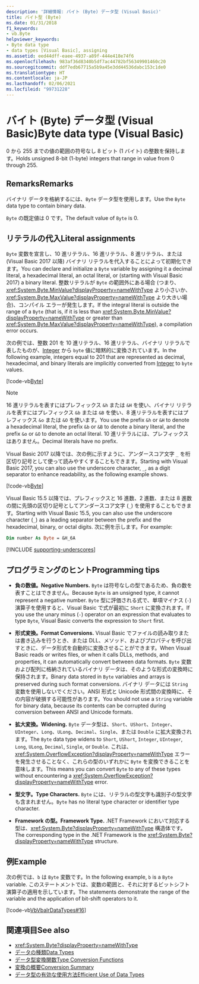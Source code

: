 ```yaml
---
description: '詳細情報: バイト (Byte) データ型 (Visual Basic)'
title: バイト型 (Byte)
ms.date: 01/31/2018
f1_keywords:
- vb.Byte
helpviewer_keywords:
- Byte data type
- data types [Visual Basic], assigning
ms.assetid: eed44dff-eaee-4937-a89f-444e418e74f6
ms.openlocfilehash: 983af36d8340b5df7ac44782bf56349901460c20
ms.sourcegitcommit: ddf7edb67715a5b9a45e3dd44536dabc153c1de0
ms.translationtype: HT
ms.contentlocale: ja-JP
ms.lasthandoff: 02/06/2021
ms.locfileid: "99731228"
---
```

# <a name="byte-data-type-visual-basic"></a><span data-ttu-id="0bbef-103">バイト (Byte) データ型 (Visual Basic)</span><span class="sxs-lookup"><span data-stu-id="0bbef-103">Byte data type (Visual Basic)</span></span>

<span data-ttu-id="0bbef-104">0 から 255 までの値の範囲の符号なし 8 ビット (1 バイト) の整数を保持します。</span><span class="sxs-lookup"><span data-stu-id="0bbef-104">Holds unsigned 8-bit (1-byte) integers that range in value from 0 through 255.</span></span>

## <a name="remarks"></a><span data-ttu-id="0bbef-105">Remarks</span><span class="sxs-lookup"><span data-stu-id="0bbef-105">Remarks</span></span>

<span data-ttu-id="0bbef-106">バイナリ データを格納するには、`Byte` データ型を使用します。</span><span class="sxs-lookup"><span data-stu-id="0bbef-106">Use the `Byte` data type to contain binary data.</span></span>  
  
<span data-ttu-id="0bbef-107">`Byte` の既定値は 0 です。</span><span class="sxs-lookup"><span data-stu-id="0bbef-107">The default value of `Byte` is 0.</span></span>

## <a name="literal-assignments"></a><span data-ttu-id="0bbef-108">リテラルの代入</span><span class="sxs-lookup"><span data-stu-id="0bbef-108">Literal assignments</span></span>

<span data-ttu-id="0bbef-109">`Byte` 変数を宣言し、10 進リテラル、16 進リテラル、8 進リテラル、または (Visual Basic 2017 以降) バイナリ リテラルを代入することによって初期化できます。</span><span class="sxs-lookup"><span data-stu-id="0bbef-109">You can declare and initialize a `Byte` variable by assigning it a decimal literal, a hexadecimal literal, an octal literal, or (starting with Visual Basic 2017) a binary literal.</span></span> <span data-ttu-id="0bbef-110">整数リテラルが `Byte` の範囲外にある場合 (つまり、<xref:System.Byte.MinValue?displayProperty=nameWithType> より小さいか、<xref:System.Byte.MaxValue?displayProperty=nameWithType> より大きい場合)、コンパイル エラーが発生します。</span><span class="sxs-lookup"><span data-stu-id="0bbef-110">If the integral literal is outside the range of a `Byte` (that is, if it is less than <xref:System.Byte.MinValue?displayProperty=nameWithType> or greater than <xref:System.Byte.MaxValue?displayProperty=nameWithType>), a compilation error occurs.</span></span>

<span data-ttu-id="0bbef-111">次の例では、整数 201 を 10 進リテラル、16 進リテラル、バイナリ リテラルで表したものが、[Integer](integer-data-type.md) から `byte` 値に暗黙的に変換されています。</span><span class="sxs-lookup"><span data-stu-id="0bbef-111">In the following example, integers equal to 201 that are represented as decimal, hexadecimal, and binary literals are implicitly converted from [Integer](integer-data-type.md) to `byte` values.</span></span>

[!code-vb[Byte](../../../../samples/snippets/visualbasic/language-reference/data-types/numeric-literals.vb#Byte)]

> [!NOTE]
> <span data-ttu-id="0bbef-112">16 進リテラルを表すにはプレフィックス `&h` または `&H` を使い、バイナリ リテラルを表すにはプレフィックス `&b` または `&B` を使い、8 進リテラルを表すにはプレフィックス `&o` または `&O` を使います。</span><span class="sxs-lookup"><span data-stu-id="0bbef-112">You use the prefix `&h` or `&H` to denote a hexadecimal literal, the prefix `&b` or `&B` to denote a binary literal, and the prefix `&o` or `&O` to denote an octal literal.</span></span> <span data-ttu-id="0bbef-113">10 進リテラルには、プレフィックスはありません。</span><span class="sxs-lookup"><span data-stu-id="0bbef-113">Decimal literals have no prefix.</span></span>

<span data-ttu-id="0bbef-114">Visual Basic 2017 以降では、次の例に示すように、アンダースコア文字 `_` を桁区切り記号として使って読みやすくすることもできます。</span><span class="sxs-lookup"><span data-stu-id="0bbef-114">Starting with Visual Basic 2017, you can also use the underscore character, `_`, as a digit separator to enhance readability, as the following example shows.</span></span>

[!code-vb[Byte](../../../../samples/snippets/visualbasic/language-reference/data-types/numeric-literals.vb#ByteS)]  

<span data-ttu-id="0bbef-115">Visual Basic 15.5 以降では、プレフィックスと 16 進数、2 進数、または 8 進数の間に先頭の区切り記号としてアンダースコア文字 (`_`) を使用することもできます。</span><span class="sxs-lookup"><span data-stu-id="0bbef-115">Starting with Visual Basic 15.5, you can also use the underscore character (`_`) as a leading separator between the prefix and the hexadecimal, binary, or octal digits.</span></span> <span data-ttu-id="0bbef-116">次に例を示します。</span><span class="sxs-lookup"><span data-stu-id="0bbef-116">For example:</span></span>

```vb
Dim number As Byte = &H_6A
```

[!INCLUDE [supporting-underscores](../../../../includes/vb-separator-langversion.md)]

## <a name="programming-tips"></a><span data-ttu-id="0bbef-117">プログラミングのヒント</span><span class="sxs-lookup"><span data-stu-id="0bbef-117">Programming tips</span></span>

- <span data-ttu-id="0bbef-118">**負の数値。**</span><span class="sxs-lookup"><span data-stu-id="0bbef-118">**Negative Numbers.**</span></span> <span data-ttu-id="0bbef-119">`Byte` は符号なしの型であるため、負の数を表すことはできません。</span><span class="sxs-lookup"><span data-stu-id="0bbef-119">Because `Byte` is an unsigned type, it cannot represent a negative number.</span></span> <span data-ttu-id="0bbef-120">`Byte` 型に評価される式で、単項マイナス (`-`) 演算子を使用すると、Visual Basic で式が最初に `Short` に変換されます。</span><span class="sxs-lookup"><span data-stu-id="0bbef-120">If you use the unary minus (`-`) operator on an expression that evaluates to type `Byte`, Visual Basic converts the expression to `Short` first.</span></span>
  
- <span data-ttu-id="0bbef-121">**形式変換。**</span><span class="sxs-lookup"><span data-stu-id="0bbef-121">**Format Conversions.**</span></span> <span data-ttu-id="0bbef-122">Visual Basic でファイルの読み取りまたは書き込みを行うとき、または DLL、メソッド、およびプロパティを呼び出すときに、データ形式を自動的に変換させることができます。</span><span class="sxs-lookup"><span data-stu-id="0bbef-122">When Visual Basic reads or writes files, or when it calls DLLs, methods, and properties, it can automatically convert between data formats.</span></span> <span data-ttu-id="0bbef-123">`Byte` 変数および配列に格納されているバイナリ データは、そのような形式の変換時に保持されます。</span><span class="sxs-lookup"><span data-stu-id="0bbef-123">Binary data stored in `Byte` variables and arrays is preserved during such format conversions.</span></span> <span data-ttu-id="0bbef-124">バイナリ データには `String` 変数を使用しないでください。ANSI 形式と Unicode 形式間の変換時に、その内容が破損する可能性があります。</span><span class="sxs-lookup"><span data-stu-id="0bbef-124">You should not use a `String` variable for binary data, because its contents can be corrupted during conversion between ANSI and Unicode formats.</span></span>

- <span data-ttu-id="0bbef-125">**拡大変換。**</span><span class="sxs-lookup"><span data-stu-id="0bbef-125">**Widening.**</span></span> <span data-ttu-id="0bbef-126">`Byte` データ型は、`Short`、`UShort`、`Integer`、`UInteger`、`Long`、`ULong`、`Decimal`、`Single`、または `Double` に拡大変換されます。</span><span class="sxs-lookup"><span data-stu-id="0bbef-126">The `Byte` data type widens to `Short`, `UShort`, `Integer`, `UInteger`, `Long`, `ULong`, `Decimal`, `Single`, or `Double`.</span></span> <span data-ttu-id="0bbef-127">これは、<xref:System.OverflowException?displayProperty=nameWithType> エラーを発生させることなく、これらの型のいずれかに `Byte` を変換できることを意味します。</span><span class="sxs-lookup"><span data-stu-id="0bbef-127">This means you can convert `Byte` to any of these types without encountering a <xref:System.OverflowException?displayProperty=nameWithType> error.</span></span>
  
- <span data-ttu-id="0bbef-128">**型文字。**</span><span class="sxs-lookup"><span data-stu-id="0bbef-128">**Type Characters.**</span></span> <span data-ttu-id="0bbef-129">`Byte` には、リテラルの型文字も識別子の型文字も含まれません。</span><span class="sxs-lookup"><span data-stu-id="0bbef-129">`Byte` has no literal type character or identifier type character.</span></span>

- <span data-ttu-id="0bbef-130">**Framework の型。**</span><span class="sxs-lookup"><span data-stu-id="0bbef-130">**Framework Type.**</span></span> <span data-ttu-id="0bbef-131">.NET Framework において対応する型は、<xref:System.Byte?displayProperty=nameWithType> 構造体です。</span><span class="sxs-lookup"><span data-stu-id="0bbef-131">The corresponding type in the .NET Framework is the <xref:System.Byte?displayProperty=nameWithType> structure.</span></span>

## <a name="example"></a><span data-ttu-id="0bbef-132">例</span><span class="sxs-lookup"><span data-stu-id="0bbef-132">Example</span></span>

 <span data-ttu-id="0bbef-133">次の例では、`b` は `Byte` 変数です。</span><span class="sxs-lookup"><span data-stu-id="0bbef-133">In the following example, `b` is a `Byte` variable.</span></span> <span data-ttu-id="0bbef-134">このステートメントでは、変数の範囲と、それに対するビットシフト演算子の適用を示しています。</span><span class="sxs-lookup"><span data-stu-id="0bbef-134">The statements demonstrate the range of the variable and the application of bit-shift operators to it.</span></span>

 [!code-vb[VbVbalrDataTypes#16](~/samples/snippets/visualbasic/VS_Snippets_VBCSharp/VbVbalrDataTypes/VB/Class1.vb#16)]  

## <a name="see-also"></a><span data-ttu-id="0bbef-135">関連項目</span><span class="sxs-lookup"><span data-stu-id="0bbef-135">See also</span></span>

- <xref:System.Byte?displayProperty=nameWithType>
- [<span data-ttu-id="0bbef-136">データの種類</span><span class="sxs-lookup"><span data-stu-id="0bbef-136">Data Types</span></span>](index.md)
- [<span data-ttu-id="0bbef-137">データ型変換関数</span><span class="sxs-lookup"><span data-stu-id="0bbef-137">Type Conversion Functions</span></span>](../functions/type-conversion-functions.md)
- [<span data-ttu-id="0bbef-138">変換の概要</span><span class="sxs-lookup"><span data-stu-id="0bbef-138">Conversion Summary</span></span>](../keywords/conversion-summary.md)
- [<span data-ttu-id="0bbef-139">データ型の有効な使用方法</span><span class="sxs-lookup"><span data-stu-id="0bbef-139">Efficient Use of Data Types</span></span>](../../programming-guide/language-features/data-types/efficient-use-of-data-types.md)
